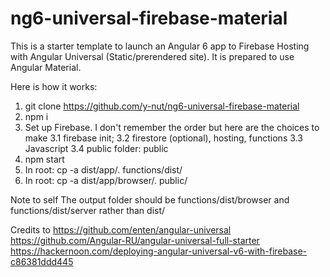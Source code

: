 # ng6-universal-firebase-material

This is a starter template to launch an Angular 6 app to Firebase Hosting with Angular Universal (Static/prerendered site). It is prepared to use Angular Material.

Here is how it works:
1. git clone https://github.com/y-nut/ng6-universal-firebase-material
2. npm i
3. Set up Firebase. I don't remember the order but here are the choices to make
3.1 firebase init; 
3.2 firestore (optional), hosting, functions
3.3 Javascript
3.4 public folder: public
3. npm start
4. In root: cp -a dist/app/. functions/dist/
5. In root: cp -a dist/app/browser/. public/

Note to self
The output folder should be functions/dist/browser and functions/dist/server rather than dist/


Credits to
https://github.com/enten/angular-universal
https://github.com/Angular-RU/angular-universal-full-starter
https://hackernoon.com/deploying-angular-universal-v6-with-firebase-c86381ddd445

